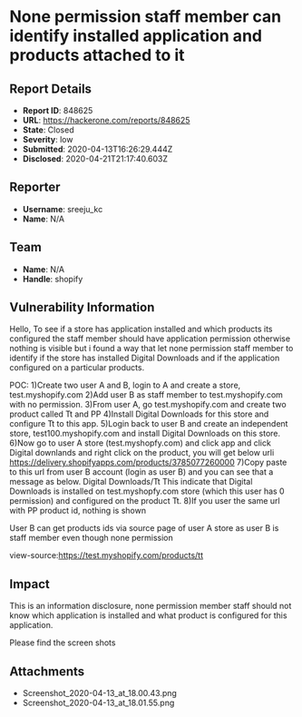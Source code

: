 # None permission staff member can identify installed application and products attached to it

## Report Details
- **Report ID**: 848625
- **URL**: https://hackerone.com/reports/848625
- **State**: Closed
- **Severity**: low
- **Submitted**: 2020-04-13T16:26:29.444Z
- **Disclosed**: 2020-04-21T21:17:40.603Z

## Reporter
- **Username**: sreeju_kc
- **Name**: N/A

## Team
- **Name**: N/A
- **Handle**: shopify

## Vulnerability Information
Hello,
To see if a store has application installed and which products its configured the staff member should have application permission otherwise nothing is visible but i found a way that let none permission staff member to identify if the store has installed Digital Downloads and if the application configured on a particular products.

POC:
1)Create two user A and B, login to A and create a store, test.myshopify.com
2)Add user B as staff member to test.myshopify.com with no permission.
3)From user A, go test.myshopify.com and create two product called Tt and PP
4)Install Digital Downloads for this store and configure Tt to this app.
5)Login back to user B and create an independent store, test100.myshopify.com and install Digital Downloads on this store.
6)Now go to user A store (test.myshopfy.com) and click app and click Digital downlands and right click on the product, you will get below urli
https://delivery.shopifyapps.com/products/3785077260000
7)Copy paste to this url from user B account (login as user B) and you can see that a message as below.
Digital Downloads/Tt
This indicate that Digital Downloads is installed on test.myshopfy.com store (which this user has 0 permission) and configured on the product Tt.
8)If you user the same url with PP product id, nothing is shown

User B can get products ids via source page of user A store as user B is staff member even though none permission 

view-source:https://test.myshopify.com/products/tt

<script id="__st">var __st={"a":2616790000,"offset":-14400,"reqid":"fff-bbb-ccc-bbb-qqq","pageurl":"test-myshopify.com\/products\/tt","u":"184d9400000a","p":"product","rtyp":"product","rid":3785077260000};</script>

## Impact

This is an information disclosure, none permission member staff should not know which application is installed and what product is configured for this application.

Please find the screen shots

## Attachments
- Screenshot_2020-04-13_at_18.00.43.png
- Screenshot_2020-04-13_at_18.01.55.png
